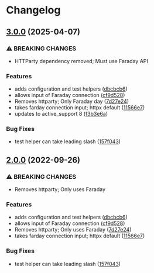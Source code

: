 # Changelog

## [3.0.0](https://github.com/mlibrary/alma_rest_client/compare/alma_rest_client-v2.0.0...alma_rest_client/v3.0.0) (2025-04-07)


### ⚠ BREAKING CHANGES

* HTTParty dependency removed; Must use Faraday API

### Features

* adds configuration and test helpers ([dbcbcb6](https://github.com/mlibrary/alma_rest_client/commit/dbcbcb666ebd2d2e77b6ce5e68f33a24cc803230))
* allows input of Faraday connection ([cf9d528](https://github.com/mlibrary/alma_rest_client/commit/cf9d52881b57008dcb1d7ec0ecac8c1ad961fef3))
* Removes httparty; Only Faraday day ([7d27e24](https://github.com/mlibrary/alma_rest_client/commit/7d27e24b799e29ac02305d99abac5d94aac13054))
* takes farday connection input; httpx default ([11566e7](https://github.com/mlibrary/alma_rest_client/commit/11566e70a20cb7eb2c9dbd401d965bd2359c910c))
* updates to active_support 8 ([f3b3e6a](https://github.com/mlibrary/alma_rest_client/commit/f3b3e6a5d1c085002f9c94f78e6ba124e819b5ca))


### Bug Fixes

* test helper can take leading slash ([157f043](https://github.com/mlibrary/alma_rest_client/commit/157f0436afc19a7309bf7045a88c77aa1a361437))

## [2.0.0](https://www.github.com/mlibrary/alma_rest_client/compare/v1.3.1...v2.0.0) (2022-09-26)


### ⚠ BREAKING CHANGES

* Removes httparty; Only uses Faraday

### Features

* adds configuration and test helpers ([dbcbcb6](https://www.github.com/mlibrary/alma_rest_client/commit/dbcbcb666ebd2d2e77b6ce5e68f33a24cc803230))
* allows input of Faraday connection ([cf9d528](https://www.github.com/mlibrary/alma_rest_client/commit/cf9d52881b57008dcb1d7ec0ecac8c1ad961fef3))
* Removes httparty; Only uses Faraday ([7d27e24](https://www.github.com/mlibrary/alma_rest_client/commit/7d27e24b799e29ac02305d99abac5d94aac13054))
* takes farday connection input; httpx default ([11566e7](https://www.github.com/mlibrary/alma_rest_client/commit/11566e70a20cb7eb2c9dbd401d965bd2359c910c))


### Bug Fixes

* test helper can take leading slash ([157f043](https://www.github.com/mlibrary/alma_rest_client/commit/157f0436afc19a7309bf7045a88c77aa1a361437))
